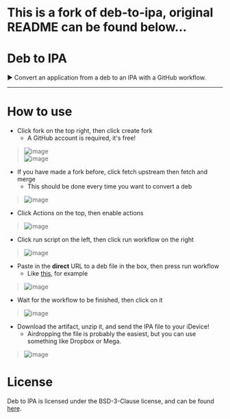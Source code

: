 # This is a fork of deb-to-ipa, original README can be found below...

# Deb to IPA

▶️ Convert an application from a deb to an IPA with a GitHub workflow.

---

# How to use

* Click fork on the top right, then click create fork
   * A GitHub account is required, it's free!
> ![image](https://user-images.githubusercontent.com/18669106/180668388-fea832be-dd8d-4387-bb00-64637ec8c4a5.png)\
> ![image](https://user-images.githubusercontent.com/18669106/180667994-4f5e257d-a701-43a3-9613-f860c3990f44.png)

* If you have made a fork before, click fetch upstream then fetch and merge
   * This should be done every time you want to convert a deb
> ![image](https://user-images.githubusercontent.com/18669106/180668039-895bf508-34ba-4f68-84c2-9dd86b068efa.png)

* Click Actions on the top, then enable actions
> ![image](https://user-images.githubusercontent.com/18669106/180668059-cbfb4099-e40c-4828-b505-1532c6ae326f.png)

* Click run script on the left, then click run workflow on the right
> ![image](https://user-images.githubusercontent.com/18669106/180668091-29077082-8738-4b00-85a2-93b24c97b1b4.png)

* Paste in the **direct** URL to a deb file in the box, then press run workflow
   * Like [this](https://github.com/D0m0/CocoaTop/releases/download/2.2.3/ru.domo.cocoatop64_2.2.3_iphoneos-arm.deb), for example
> ![image](https://user-images.githubusercontent.com/18669106/180668191-318d1098-fa80-4e34-ab69-94e02df56975.png)

* Wait for the workflow to be finished, then click on it
> ![image](https://user-images.githubusercontent.com/18669106/180668274-44ec62d7-0be2-47c7-a8ac-ed19fb5e4c5f.png)

* Download the artifact, unzip it, and send the IPA file to your iDevice!
   * Airdropping the file is probably the easiest, but you can use something like Dropbox or Mega.
> ![image](https://user-images.githubusercontent.com/18669106/180668328-12083245-2ef8-43e1-8622-42acbe6dc33c.png)

# License

Deb to IPA is licensed under the BSD-3-Clause license, and can be found [here](https://github.com/itsnebulalol/deb-to-ipa/blob/main/LICENSE).

